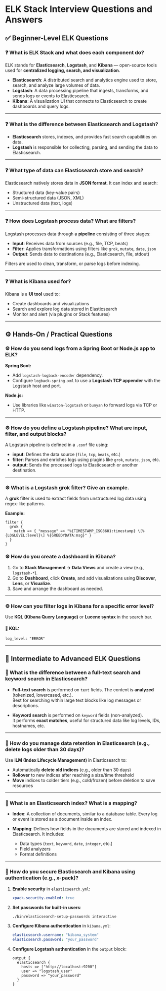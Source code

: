 
# ELK Stack Interview Questions and Answers

## ✅ Beginner-Level ELK Questions

### ❓ What is ELK Stack and what does each component do?

ELK stands for **Elasticsearch**, **Logstash**, and **Kibana** — open-source tools used for **centralized logging, search, and visualization**.

- **Elasticsearch**: A distributed search and analytics engine used to store, search, and analyze large volumes of data.
- **Logstash**: A data processing pipeline that ingests, transforms, and sends logs or events to Elasticsearch.
- **Kibana**: A visualization UI that connects to Elasticsearch to create dashboards and query logs.

---

### ❓ What is the difference between Elasticsearch and Logstash?

- **Elasticsearch** stores, indexes, and provides fast search capabilities on data.
- **Logstash** is responsible for collecting, parsing, and sending the data to Elasticsearch.

---

### ❓ What type of data can Elasticsearch store and search?

Elasticsearch natively stores data in **JSON format**. It can index and search:
- Structured data (key-value pairs)
- Semi-structured data (JSON, XML)
- Unstructured data (text, logs)

---

### ❓ How does Logstash process data? What are filters?

Logstash processes data through a **pipeline** consisting of three stages:

- **Input**: Receives data from sources (e.g., file, TCP, beats)
- **Filter**: Applies transformations using filters like `grok`, `mutate`, `date`, `json`
- **Output**: Sends data to destinations (e.g., Elasticsearch, file, stdout)

Filters are used to clean, transform, or parse logs before indexing.

---

### ❓ What is Kibana used for?

Kibana is a **UI tool** used to:
- Create dashboards and visualizations
- Search and explore log data stored in Elasticsearch
- Monitor and alert (via plugins or Stack features)

---

## ⚙️ Hands-On / Practical Questions

### ⚙️ How do you send logs from a Spring Boot or Node.js app to ELK?

**Spring Boot:**
- Add `logstash-logback-encoder` dependency.
- Configure `logback-spring.xml` to use a **Logstash TCP appender** with the Logstash host and port.

**Node.js:**
- Use libraries like `winston-logstash` or `bunyan` to forward logs via TCP or HTTP.

---

### ⚙️ How do you define a Logstash pipeline? What are input, filter, and output blocks?

A Logstash pipeline is defined in a `.conf` file using:

- **input**: Defines the data source (`file`, `tcp`, `beats`, etc.)
- **filter**: Parses and enriches logs using plugins like `grok`, `mutate`, `json`, etc.
- **output**: Sends the processed logs to Elasticsearch or another destination.

---

### ⚙️ What is a Logstash grok filter? Give an example.

A **grok** filter is used to extract fields from unstructured log data using regex-like patterns.

**Example:**
```logstash
filter {
  grok {
    match => { "message" => "%{TIMESTAMP_ISO8601:timestamp} \[%{LOGLEVEL:level}\] %{GREEDYDATA:msg}" }
  }
}
```

### ⚙️ How do you create a dashboard in Kibana?

1. Go to **Stack Management → Data Views** and create a view (e.g., `logstash-*`).
2. Go to **Dashboard**, click **Create**, and add visualizations using **Discover**, **Lens**, or **Visualize**.
3. Save and arrange the dashboard as needed.

---

### ⚙️ How can you filter logs in Kibana for a specific error level?

Use **KQL (Kibana Query Language)** or **Lucene syntax** in the search bar.

#### 🔹 KQL:
```kql
log_level: "ERROR"
```

---

## 🧠 Intermediate to Advanced ELK Questions

### 🧠 What is the difference between a full-text search and keyword search in Elasticsearch?

- **Full-text search** is performed on `text` fields. The content is **analyzed** (tokenized, lowercased, etc.).  
  Best for searching within large text blocks like log messages or descriptions.

- **Keyword search** is performed on `keyword` fields (non-analyzed).  
  It performs **exact matches**, useful for structured data like log levels, IDs, hostnames, etc.

---

### 🧠 How do you manage data retention in Elasticsearch (e.g., delete logs older than 30 days)?

Use **ILM (Index Lifecycle Management)** in Elasticsearch to:

- Automatically **delete old indices** (e.g., older than 30 days)
- **Rollover** to new indices after reaching a size/time threshold
- **Move** indices to colder tiers (e.g., cold/frozen) before deletion to save resources

---

### 🧠 What is an Elasticsearch index? What is a mapping?

- **Index**: A collection of documents, similar to a database table. Every log or event is stored as a document inside an index.

- **Mapping**: Defines how fields in the documents are stored and indexed in Elasticsearch. It includes:
  - Data types (`text`, `keyword`, `date`, `integer`, etc.)
  - Field analyzers
  - Format definitions

---

### 🧠 How do you secure Elasticsearch and Kibana using authentication (e.g., x-pack)?

1. **Enable security** in `elasticsearch.yml`:
   ```yaml
   xpack.security.enabled: true
   ```

2. **Set passwords for built-in users**:
   ```bash
   ./bin/elasticsearch-setup-passwords interactive
   ```

3. **Configure Kibana authentication** in `kibana.yml`:
   ```yaml
   elasticsearch.username: "kibana_system"
   elasticsearch.password: "your_password"
   ```

4. **Configure Logstash authentication** in the `output` block:
   ```logstash
   output {
     elasticsearch {
       hosts => ["http://localhost:9200"]
       user => "logstash_user"
       password => "your_password"
     }
   }
   ```
